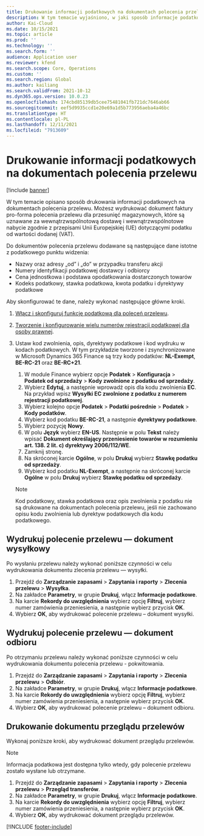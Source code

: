 ```yaml
---
title: Drukowanie informacji podatkowych na dokumentach polecenia przelewu
description: W tym temacie wyjaśniono, w jaki sposób informacje podatkowe określane przez usługę obliczania podatku mogą być drukowane na dokumentach polecenia przelewu.
author: Kai-Cloud
ms.date: 10/15/2021
ms.topic: article
ms.prod: ''
ms.technology: ''
ms.search.form: ''
audience: Application user
ms.reviewer: kfend
ms.search.scope: Core, Operations
ms.custom: ''
ms.search.region: Global
ms.author: kailiang
ms.search.validFrom: 2021-10-12
ms.dyn365.ops.version: 10.0.23
ms.openlocfilehash: 174cbd85139db5cee75481041fb721dc7646ab66
ms.sourcegitcommit: eef5d9935ccd1e20e69a1d5b773956aeba4a46bc
ms.translationtype: HT
ms.contentlocale: pl-PL
ms.lasthandoff: 12/11/2021
ms.locfileid: "7913609"
---
```

# <a name="print-tax-information-on-transfer-order-documents"></a>Drukowanie informacji podatkowych na dokumentach polecenia przelewu

[!include [banner](../../includes/banner.md)]

W tym temacie opisano sposób drukowania informacji podatkowych na dokumentach polecenia przelewu. Możesz wydrukować dokument faktury pro-forma polecenia przelewu dla przesunięć magazynowych, które są uznawane za wewnątrzwspólnotową dostawę i wewnątrzwspólnotowe nabycie zgodnie z przepisami Unii Europejskiej (UE) dotyczącymi podatku od wartości dodanej (VAT). 

Do dokumentów polecenia przelewu dodawane są następujące dane istotne z podatkowego punktu widzenia:

- Nazwy oraz adresy „od” i „do” w przypadku transferu akcji
- Numery identyfikacji podatkowej dostawcy i odbiorcy
- Cena jednostkowa i podstawa opodatkowania dostarczonych towarów
- Kodeks podatkowy, stawka podatkowa, kwota podatku i dyrektywy podatkowe

Aby skonfigurować te dane, należy wykonać następujące główne kroki.

1. [Włącz i skonfiguruj funkcję podatkową dla poleceń przelewu](tasks/Tax-feature-support-for-transfer-order.md).
2. [Tworzenie i konfigurowanie wielu numerów rejestracji podatkowej dla osoby prawnej](emea-multiple-vat-registration-numbers.md).
3. Ustaw kod zwolnienia, opis, dyrektywy podatkowe i kod wydruku w kodach podatkowych. W tym przykładzie tworzone i zsynchronizowane w Microsoft Dynamics 365 Finance są trzy kody podatków: **NL-Exempt**, **BE-RC-21** oraz **BE-RC+21**.

    1. W module Finance wybierz opcje **Podatek** \> **Konfiguracja** \> **Podatek od sprzedaży** \> **Kody zwolnione z podatku od sprzedaży**.
    2. Wybierz **Edytuj**, a następnie wprowadź opis dla kodu zwolnienia **EC**. Na przykład wpisz **Wysyłki EC zwolnione z podatku z numerem rejestracji podatkowej**.
    3. Wybierz kolejno opcje **Podatek** \> **Podatki pośrednie** \> **Podatek** \> **Kody podatków**.
    4. Wybierz kod podatku **BE-RC-21**, a następnie **dyrektywy podatkowe**.
    5. Wybierz pozycję **Nowy**.
    6. W polu **Język** wybierz **EN-US**. Następnie w polu **Tekst** należy wpisać **Dokument określający przeniesienie towarów w rozumieniu art. 138. 2 lit. c) dyrektywy 2006/112/WE**.
    7. Zamknij stronę.
    8. Na skróconej karcie **Ogólne**, w polu **Drukuj** wybierz **Stawkę podatku od sprzedaży**.
    8. Wybierz kod podatku **NL-Exempt**, a następnie na skróconej karcie **Ogólne** w polu **Drukuj** wybierz **Stawkę podatku od sprzedaży**.

    > [!NOTE] 
    > Kod podatkowy, stawka podatkowa oraz opis zwolnienia z podatku nie są drukowane na dokumentach polecenia przelewu, jeśli nie zachowano opisu kodu zwolnienia lub dyrektyw podatkowych dla kodu podatkowego.

## <a name="print-the-transfer-order---shipment-document"></a>Wydrukuj polecenie przelewu — dokument wysyłkowy

Po wysłaniu przelewu należy wykonać poniższe czynności w celu wydrukowania dokumentu zlecenia przelewu — wysyłki.

1. Przejdź do **Zarządzanie zapasami** \> **Zapytania i raporty** \> **Zlecenia przelewu** \> **Wysyłka**.
2. Na zakładce **Parametry**, w grupie **Drukuj**, włącz **Informacje podatkowe**.
3. Na karcie **Rekordy do uwzględnienia** wybierz opcję **Filtruj**, wybierz numer zamówienia przeniesienia, a następnie wybierz przycisk **OK**.
4. Wybierz **OK**, aby wydrukować polecenie przelewu – dokument wysyłki.

## <a name="print-the-transfer-order---receipt-document"></a>Wydrukuj polecenie przelewu — dokument odbioru

Po otrzymaniu przelewu należy wykonać poniższe czynności w celu wydrukowania dokumentu polecenia przelewu - pokwitowania.

1. Przejdź do **Zarządzanie zapasami** \> **Zapytania i raporty** \> **Zlecenia przelewu** \> **Odbiór**.
2. Na zakładce **Parametry**, w grupie **Drukuj**, włącz **Informacje podatkowe**.
3. Na karcie **Rekordy do uwzględnienia** wybierz opcję **Filtruj**, wybierz numer zamówienia przeniesienia, a następnie wybierz przycisk **OK**.
4. Wybierz **OK**, aby wydrukować polecenie przelewu – dokument odbioru.

## <a name="print-the-transfer-overview-document"></a>Drukowanie dokumentu przeglądu przelewów

Wykonaj poniższe kroki, aby wydrukować dokument przeglądu przelewów.

> [!NOTE]
> Informacja podatkowa jest dostępna tylko wtedy, gdy polecenie przelewu zostało wysłane lub otrzymane.

1. Przejdź do **Zarządzanie zapasami** \> **Zapytania i raporty** \> **Zlecenia przelewu** \> **Przegląd transferów**.
2. Na zakładce **Parametry**, w grupie **Drukuj**, włącz **Informacje podatkowe**.
3. Na karcie **Rekordy do uwzględnienia** wybierz opcję **Filtruj**, wybierz numer zamówienia przeniesienia, a następnie wybierz przycisk **OK**.
4. Wybierz **OK**, aby wydrukować dokument przeglądu przelewów.

[!INCLUDE [footer-include](../../includes/footer-banner.md)]
